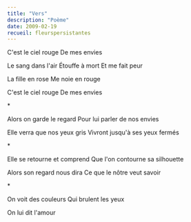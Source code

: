 ```yaml
---
title: "Vers"
description: "Poème"
date: 2009-02-19
recueil: fleurspersistantes
---
```


C'est le ciel rouge
De mes envies

Le sang dans l'air
Étouffe à mort
Et me fait peur

La fille en rose
Me noie en rouge

C'est le ciel rouge
De mes envies

\*

Alors on garde le regard
Pour lui parler de nos envies

Elle verra que nos yeux gris
Vivront jusqu'à ses yeux fermés

\*

Elle se retourne et comprend
Que l'on contourne sa silhouette

Alors son regard nous dira
Ce que le nôtre veut savoir

\*

On voit des couleurs
Qui brulent les yeux

On lui dit l'amour
